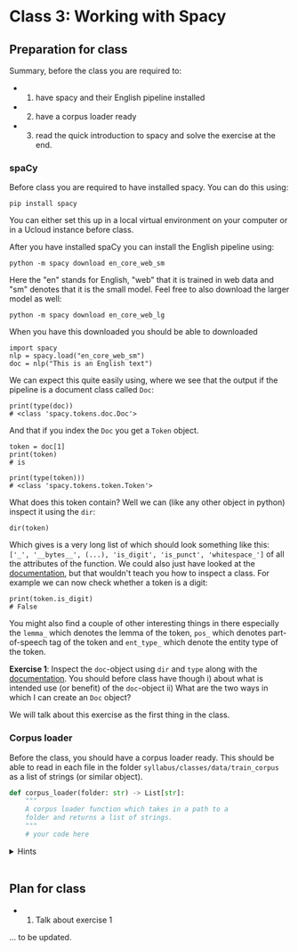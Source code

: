 # Class 3: Working with Spacy

## Preparation for class

Summary, before the class you are required to:
- 1) have spacy and their English pipeline installed
- 2) have a corpus loader ready
- 3) read the quick introduction to spacy and solve the exercise at the end.

### spaCy
Before class you are required to have installed spacy. You can do this using:

```
pip install spacy
```

You can either set this up in a local virtual environment on your computer or in a Ucloud instance before class.

After you have installed spaCy you can install the English pipeline using:

```
python -m spacy download en_core_web_sm
```

Here the "en" stands for English, "web" that it is trained in web data and "sm" denotes that it is the small model. Feel free to also download the larger model as well:

```
python -m spacy download en_core_web_lg
```

When you have this downloaded you should be able to downloaded 
```
import spacy
nlp = spacy.load("en_core_web_sm")
doc = nlp("This is an English text")
```

We can expect this quite easily using, where we see that the output if the pipeline is a document class called `Doc`:
```
print(type(doc))
# <class 'spacy.tokens.doc.Doc'>
```

And that if you index the `Doc` you get a `Token` object.
```
token = doc[1]
print(token)
# is

print(type(token)))
# <class 'spacy.tokens.token.Token'>
```


What does this token contain? Well we can (like any other object in python) inspect it using the `dir`:
```
dir(token)
```

Which gives is a very long list of which should look something like this: `['_', '__bytes__', (...), 'is_digit', 'is_punct', 'whitespace_']` of all the attributes of the function. We could also just have looked at the [documentation](https://spacy.io/api/token), but that wouldn't teach you how to inspect a class. For example we can now check whether a token is a digit:

```
print(token.is_digit)
# False
```

You might also find a couple of other interesting things in there especially the `lemma_` which denotes the lemma of the token, `pos_` which denotes part-of-speech tag of the token and `ent_type_` which denote the entity type of the token.

**Exercise 1**:
Inspect the `doc`-object using `dir` and `type` along with the [documentation](https://spacy.io/api/Doc). You should before class have though i) about what is intended use (or benefit) of the `doc`-object ii) What are the two ways in which I can create an `Doc` object?

We will talk about this exercise as the first thing in the class.

### Corpus loader
Before the class, you should have a corpus loader ready. This should be able to read in each file in the folder `syllabus/classes/data/train_corpus` as a list of strings (or similar object).

```python
def corpus_loader(folder: str) -> List[str]:
    """
    A corpus loader function which takes in a path to a 
    folder and returns a list of strings.
    """
    # your code here
```

<details>
    <summary> Hints </summary>

You can use `os.listdir()` to list all the files in the directory.

```python
import os
path = "syllabus/classes/data/train_corpus"
list_of_files = os.listdir(path)
```

You can read in a singular file using:

```python
path_to_file = "syllabus/classes/data/train_corpus/1.txt"
with open(path_to_file) as f:
    document = f.read()

print(type(document))
# <class 'str'>
``` 

You can combine paths using `os.path.join()`.

</details>

<br /> 


## Plan for class

- 1) Talk about exercise 1

... to be updated.